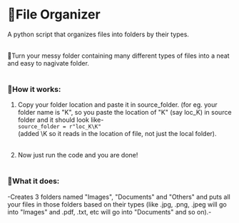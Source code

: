 # 📂File Organizer


A python script that organizes files into folders by their types.<br><br>

🫧Turn your messy folder containing many different types of files into a neat and easy to nagivate folder.<br><br>

### 📜**How it works**:

1. Copy your folder location and paste it in source_folder. (for eg. your folder name is "K", so you paste the location of "K" (say loc_K) in source folder and it should look like-<br>
`source_folder = r"loc_K\K"`<br>
(added \K so it reads in the location of file, not just the local folder).<br><br>

3. Now just run the code and you are done!<br><br>

### 📜**What it does**:<br>
 -Creates 3 folders named "Images", "Documents" and "Others" and puts all your files in those folders based on their types (like .jpg, .png, .jpeg will go into "Images" and .pdf, .txt, etc will go into "Documents" and so on).-

